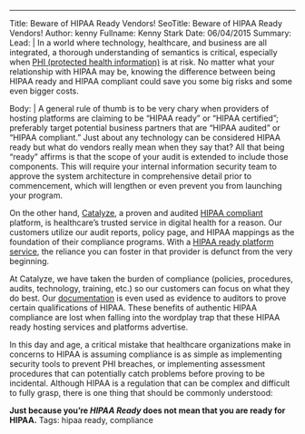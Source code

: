 ---
Title: Beware of HIPAA Ready Vendors!
SeoTitle: Beware of HIPAA Ready Vendors!
Author: kenny
Fullname: Kenny Stark
Date: 06/04/2015
Summary: 
Lead: |
In a world where technology, healthcare, and business are all integrated, a thorough understanding of semantics is critical, especially when [PHI (protected health information)](https://catalyze.io/learn/what-is-protected-health-information-or-phi) is at risk. No matter what your relationship with HIPAA may be, knowing the difference between being HIPAA ready and HIPAA compliant could save you some big risks and some even bigger costs.

Body: |
A general rule of thumb is to be very chary when providers of hosting platforms are claiming to be “HIPAA ready” or “HIPAA certified”; preferably target potential business partners that are “HIPAA audited” or “HIPAA compliant.” Just about any technology can be considered HIPAA ready but what do vendors really mean when they say that? All that being “ready” affirms is that the scope of your audit is extended to include those components. This will require your internal information security team to approve the system architecture in comprehensive detail prior to commencement, which will lengthen or even prevent you from launching your program.

On the other hand, [Catalyze](https://catalyze.io/), a proven and audited [HIPAA compliant](https://catalyze.io/compliance) platform, is healthcare’s trusted service in digital health for a reason. Our customers utilize our audit reports, policy page, and HIPAA mappings as the foundation of their compliance programs. With a [HIPAA ready platform service](https://catalyze.io/paas), the reliance you can foster in that provider is defunct from the very beginning.

At Catalyze, we have taken the burden of compliance (policies, procedures, audits, technology, training, etc.) so our customers can focus on what they do best. Our [documentation](https://hipaa.catalyze.io/) is even used as evidence to auditors to prove certain qualifications of HIPAA. These benefits of authentic HIPAA compliance are lost when falling into the wordplay trap that these HIPAA ready hosting services and platforms advertise.

In this day and age, a critical mistake that healthcare organizations make in concerns to HIPAA is assuming  compliance is as simple as implementing security tools to prevent PHI breaches, or implementing assessment procedures that can potentially catch problems before proving to be incidental. Although HIPAA is a regulation that can be complex and difficult to fully grasp, there is one thing that should be commonly understood:

**Just because you’re _HIPAA Ready_ does not mean that you are ready for HIPAA.**
Tags: hipaa ready, compliance